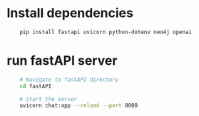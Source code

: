 # Install dependencies 

```bash
    pip install fastapi uvicorn python-dotenv neo4j openai
```

# run fastAPI server

```bash
    # Navigate to fastAPI directory
    cd fastAPI

    # Start the server
    uvicorn chat:app --reload --port 8000
```
    